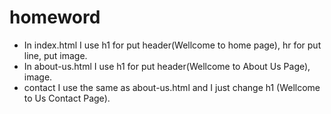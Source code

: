 # homeword
- In index.html I use h1 for put header(Wellcome to home page), hr for put line, put image.
- In about-us.html I use h1 for put header(Wellcome to About Us Page), image.
- contact I use the same as about-us.html and I just change h1 (Wellcome to Us Contact Page).


